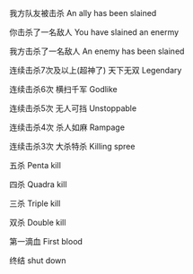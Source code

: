 我方队友被击杀 
An ally has been slained

你击杀了一名敌人 
You have slained an enermy

我方击杀了一名敌人 
An enemy has been slained

连续击杀7次及以上(超神了) 
天下无双 
Legendary

连续击杀6次 横扫千军 
Godlike

连续击杀5次 无人可挡 
Unstoppable

连续击杀4次 杀人如麻 
Rampage

连续击杀3次 大杀特杀 
Killing spree

五杀 
Penta kill

四杀 
Quadra kill

三杀 
Triple kill

双杀 
Double kill

第一滴血 
First blood

终结 
shut down